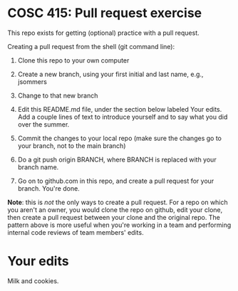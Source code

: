 # COSC 415: Pull request exercise

This repo exists for getting (optional) practice with a pull request.

Creating a pull request from the shell (git command line):

 1. Clone this repo to your own computer 

 2. Create a new branch, using your first initial and last name, e.g., jsommers

 3. Change to that new branch

 4. Edit this README.md file, under the section below labeled Your edits. Add a couple lines of text to introduce yourself and to say what you did over the summer.

 5. Commit the changes to your local repo (make sure the changes go to your branch, not to the main branch)

 6. Do a git push origin BRANCH, where BRANCH is replaced with your branch name.

 7. Go on to github.com in this repo, and create a pull request for your branch. You're done.


**Note**: this is _not_ the only ways to create a pull request. For a repo on which you aren't an owner, you would clone the repo on github, edit your clone, then create a pull request between your clone and the original repo. The pattern above is more useful when you're working in a team and performing internal code reviews of team members' edits.

# Your edits

Milk and cookies.

